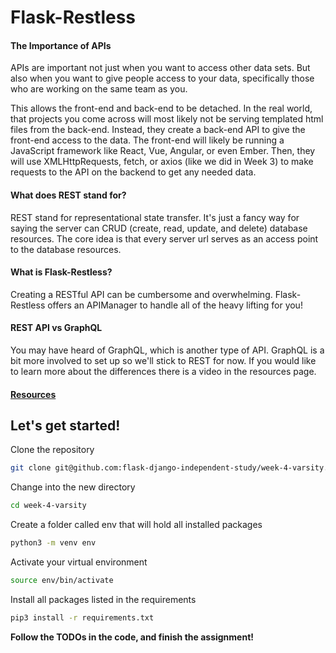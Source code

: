 # Flask-Restless

#### The Importance of APIs

APIs are important not just when you want to access other data sets. But also when you want to give people access to your data, specifically those who are working on the same team as you.

This allows the front-end and back-end to be detached. In the real world, that projects you come across will most likely not be serving templated html files from the back-end. Instead, they create a back-end API to give the front-end access to the data. The front-end will likely  be running a JavaScript framework like React, Vue, Angular, or even Ember. Then, they will use XMLHttpRequests, fetch, or axios (like we did in Week 3) to make requests to the API on the backend to get any needed data.

#### What does REST stand for?

REST stand for representational state transfer. It's just a fancy way for saying the server can CRUD (create, read, update, and delete) database resources. The core idea is that every server url serves as an access point to the database resources.

#### What is Flask-Restless?

Creating a RESTful API can be cumbersome and overwhelming. Flask-Restless offers an APIManager to handle all of the heavy lifting for you!

#### REST API vs GraphQL

You may have heard of GraphQL, which is another type of API. GraphQL is a bit more involved to set up so we'll stick to REST for now. If you would like to learn more about the differences there is a video in the resources page.

#### [Resources](https://github.com/flask-django-independent-study/varsity/blob/master/Resources/Week-4.md)

## Let's get started!

Clone the repository
```zsh
git clone git@github.com:flask-django-independent-study/week-4-varsity.git
```

Change into the new directory
```zsh
cd week-4-varsity
```

Create a folder called env that will hold all installed packages
```zsh
python3 -m venv env
```

Activate your virtual environment
```zsh
source env/bin/activate
```

Install all packages listed in the requirements
```zsh
pip3 install -r requirements.txt
```

**Follow the TODOs in the code, and finish the assignment!**
